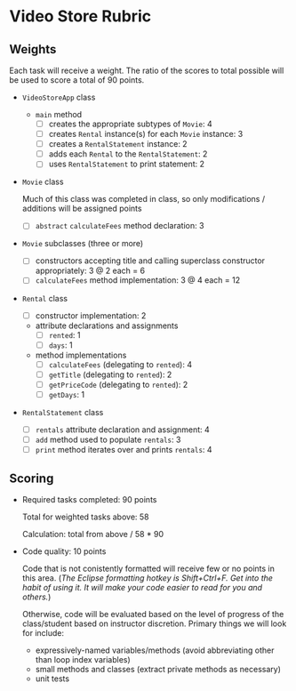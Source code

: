 # Video Store Rubric

## Weights

Each task will receive a weight. The ratio of the scores to total possible will be used to score a total of 90 points.

- `VideoStoreApp` class

    - `main` method
        - [ ] creates the appropriate subtypes of `Movie`: 4
        - [ ] creates `Rental` instance(s) for each `Movie` instance: 3
        - [ ] creates a `RentalStatement` instance: 2 
        - [ ] adds each `Rental` to the `RentalStatement`: 2
        - [ ] uses `RentalStatement` to print statement: 2 

- `Movie` class
    
    Much of this class was completed in class, so only modifications / additions will be assigned points

    - [ ] `abstract` `calculateFees` method declaration: 3 

- `Movie` subclasses (three or more)

    - [ ] constructors accepting title and calling superclass constructor appropriately: 3 @ 2 each = 6  
    - [ ] `calculateFees` method implementation: 3 @ 4  each = 12  

- `Rental` class

    - [ ] constructor implementation: 2 
    - attribute declarations and assignments
        - [ ] `rented`: 1
        - [ ] `days`: 1
    - method implementations
        - [ ] `calculateFees` (delegating to `rented`): 4 
        - [ ] `getTitle` (delegating to `rented`): 2 
        - [ ] `getPriceCode` (delegating to `rented`): 2
        - [ ] `getDays`: 1

- `RentalStatement` class

    - [ ] `rentals` attribute declaration and assignment: 4 
    - [ ] `add` method used to populate `rentals`: 3 
    - [ ] `print` method iterates over and prints `rentals`: 4 

## Scoring

- Required tasks completed: 90 points

    Total for weighted tasks above: 58

    Calculation: total from above / 58 * 90

- Code quality: 10 points

    Code that is not conistently formatted will receive few or no points in this area. (*The Eclipse formatting hotkey is Shift+Ctrl+F. Get into the habit of using it. It will make your code easier to read for you and others.*)

    Otherwise, code will be evaluated based on the level of progress of the class/student based on instructor discretion. Primary things we will look for include:

    - expressively-named variables/methods (avoid abbreviating other than loop index variables)
    - small methods and classes (extract private methods as necessary)
    - unit tests
